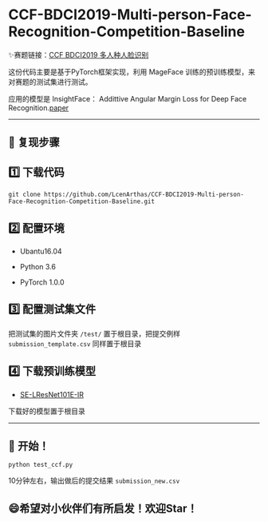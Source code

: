 CCF-BDCI2019-Multi-person-Face-Recognition-Competition-Baseline
===============

:sparkles:赛题链接：[CCF BDCI2019 多人种人脸识别](https://www.datafountain.cn/competitions/348)

这份代码主要是基于PyTorch框架实现，利用 MageFace 训练的预训练模型，来对赛题的测试集进行测试。

应用的模型是 InsightFace： Addittive Angular Margin Loss for Deep Face Recognition.[paper](https://arxiv.org/pdf/1801.07698.pdf)

-----------------------------------

:running: 复现步骤
-----

## :one: 下载代码

```
git clone https://github.com/LcenArthas/CCF-BDCI2019-Multi-person-Face-Recognition-Competition-Baseline.git
```

## :two: 配置环境

 - Ubantu16.04

 - Python 3.6

 - PyTorch 1.0.0

## :three: 配置测试集文件

把测试集的图片文件夹 `/test/` 置于根目录，把提交例样 `submission_template.csv` 同样置于根目录

## :four: 下载预训练模型

- [SE-LResNet101E-IR](https://pan.baidu.com/s/1XHUkFgRvyhmnyf8p101v2Q) 

下载好的模型置于根目录

------------------------------------------------------

:clap: 开始！
--------

```
python test_ccf.py
```

10分钟左右，输出做后的提交结果 `submission_new.csv`

:smile:希望对小伙伴们有所启发！欢迎Star！
-------------
